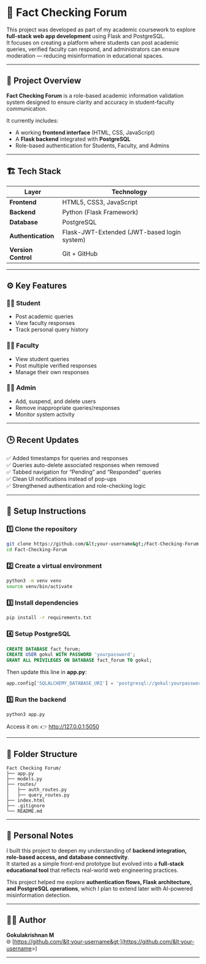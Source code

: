 

# 🧠 Fact Checking Forum

This project was developed as part of my academic coursework to explore **full-stack web app development** using Flask and PostgreSQL.  
It focuses on creating a platform where students can post academic queries, verified faculty can respond, and administrators can ensure moderation — reducing misinformation in educational spaces.

---

## 🚀 Project Overview

**Fact Checking Forum** is a role-based academic information validation system designed to ensure clarity and accuracy in student-faculty communication.

It currently includes:
- A working **frontend interface** (HTML, CSS, JavaScript)
- A **Flask backend** integrated with **PostgreSQL**
- Role-based authentication for Students, Faculty, and Admins

---

## 🏗️ Tech Stack

| Layer | Technology |
|--------|-------------|
| **Frontend** | HTML5, CSS3, JavaScript |
| **Backend** | Python (Flask Framework) |
| **Database** | PostgreSQL |
| **Authentication** | Flask-JWT-Extended (JWT-based login system) |
| **Version Control** | Git + GitHub |

---

## ⚙️ Key Features

### 👩‍🎓 Student
- Post academic queries  
- View faculty responses  
- Track personal query history  

### 👨‍🏫 Faculty
- View student queries  
- Post multiple verified responses  
- Manage their own responses  

### 🧑‍💼 Admin
- Add, suspend, and delete users  
- Remove inappropriate queries/responses  
- Monitor system activity  

---

## 🕒 Recent Updates
✅ Added timestamps for queries and responses  
✅ Queries auto-delete associated responses when removed  
✅ Tabbed navigation for “Pending” and “Responded” queries  
✅ Clean UI notifications instead of pop-ups  
✅ Strengthened authentication and role-checking logic  

---

## 💾 Setup Instructions

### 1️⃣ Clone the repository
```bash
git clone https://github.com/&lt;your-username&gt;/Fact-Checking-Forum.git
cd Fact-Checking-Forum
```

### 2️⃣ Create a virtual environment
```bash
python3 -m venv venv
source venv/bin/activate
```

### 3️⃣ Install dependencies
```bash
pip install -r requirements.txt
```

### 4️⃣ Setup PostgreSQL
```sql
CREATE DATABASE fact_forum;
CREATE USER gokul WITH PASSWORD 'yourpassword';
GRANT ALL PRIVILEGES ON DATABASE fact_forum TO gokul;
```

Then update this line in **app.py**:
```python
app.config['SQLALCHEMY_DATABASE_URI'] = 'postgresql://gokul:yourpassword@localhost/fact_forum'
```

### 5️⃣ Run the backend
```bash
python3 app.py
```

Access it on:
👉 http://127.0.0.1:5050

---

## 📁 Folder Structure

```
Fact Checking Forum/
├── app.py
├── models.py
├── routes/
│   ├── auth_routes.py
│   ├── query_routes.py
├── index.html
├── .gitignore
└── README.md
```

---

## 🌱 Personal Notes

I built this project to deepen my understanding of **backend integration, role-based access, and database connectivity**.  
It started as a simple front-end prototype but evolved into a **full-stack educational tool** that reflects real-world web engineering practices.

This project helped me explore **authentication flows, Flask architecture, and PostgreSQL operations**, which I plan to extend later with AI-powered misinformation detection.

---

## 👨‍💻 Author

**Gokulakrishnan M**  
🌐 [https://github.com/&lt;your-username&gt;](https://github.com/&lt;your-username&gt;)

---

